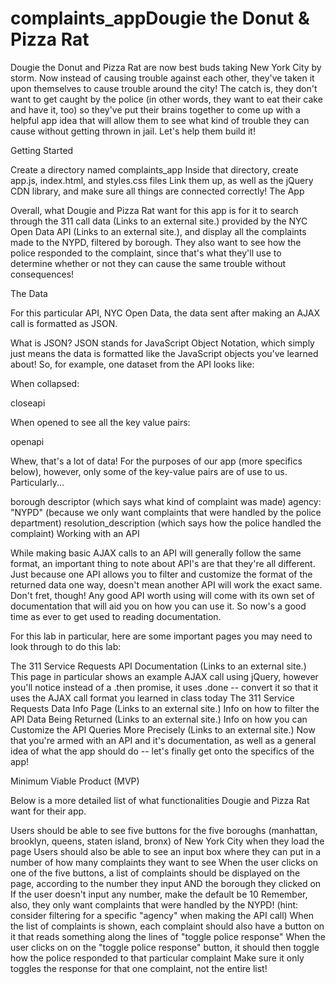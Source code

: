 # complaints_appDougie the Donut & Pizza Rat

Dougie the Donut and Pizza Rat are now best buds taking New York City by storm. Now instead of causing trouble against each other, they've taken it upon themselves to cause trouble around the city! The catch is, they don't want to get caught by the police (in other words, they want to eat their cake and have it, too) so they've put their brains together to come up with a helpful app idea that will allow them to see what kind of trouble they can cause without getting thrown in jail. Let's help them build it!

Getting Started

Create a directory named complaints_app
Inside that directory, create app.js, index.html, and styles.css files
Link them up, as well as the jQuery CDN library, and make sure all things are connected correctly!
The App

Overall, what Dougie and Pizza Rat want for this app is for it to search through the 311 call data (Links to an external site.) provided by the NYC Open Data API (Links to an external site.), and display all the complaints made to the NYPD, filtered by borough. They also want to see how the police responded to the complaint, since that's what they'll use to determine whether or not they can cause the same trouble without consequences!

The Data

For this particular API, NYC Open Data, the data sent after making an AJAX call is formatted as JSON.

What is JSON?
JSON stands for JavaScript Object Notation, which simply just means the data is formatted like the JavaScript objects you've learned about! So, for example, one dataset from the API looks like:

When collapsed:

closeapi

When opened to see all the key value pairs:

openapi

Whew, that's a lot of data! For the purposes of our app (more specifics below), however, only some of the key-value pairs are of use to us. Particularly...

borough
descriptor (which says what kind of complaint was made)
agency: "NYPD" (because we only want complaints that were handled by the police department)
resolution_description (which says how the police handled the complaint)
Working with an API

While making basic AJAX calls to an API will generally follow the same format, an important thing to note about API's are that they're all different. Just because one API allows you to filter and customize the format of the returned data one way, doesn't mean another API will work the exact same. Don't fret, though! Any good API worth using will come with its own set of documentation that will aid you on how you can use it. So now's a good time as ever to get used to reading documentation.

For this lab in particular, here are some important pages you may need to look through to do this lab:

The 311 Service Requests API Documentation (Links to an external site.)
This page in particular shows an example AJAX call using jQuery, however you'll notice instead of a .then promise, it uses .done -- convert it so that it uses the AJAX call format you learned in class today
The 311 Service Requests Data Info Page (Links to an external site.)
Info on how to filter the API Data Being Returned (Links to an external site.)
Info on how you can Customize the API Queries More Precisely (Links to an external site.)
Now that you're armed with an API and it's documentation, as well as a general idea of what the app should do -- let's finally get onto the specifics of the app!

Minimum Viable Product (MVP)

Below is a more detailed list of what functionalities Dougie and Pizza Rat want for their app.

Users should be able to see five buttons for the five boroughs (manhattan, brooklyn, queens, staten island, bronx) of New York City when they load the page
Users should also be able to see an input box where they can put in a number of how many complaints they want to see
When the user clicks on one of the five buttons, a list of complaints should be displayed on the page, according to the number they input AND the borough they clicked on
If the user doesn't input any number, make the default be 10
Remember, also, they only want complaints that were handled by the NYPD! (hint: consider filtering for a specific "agency" when making the API call)
When the list of complaints is shown, each complaint should also have a button on it that reads something along the lines of "toggle police response"
When the user clicks on on the "toggle police response" button, it should then toggle how the police responded to that particular complaint
Make sure it only toggles the response for that one complaint, not the entire list!
